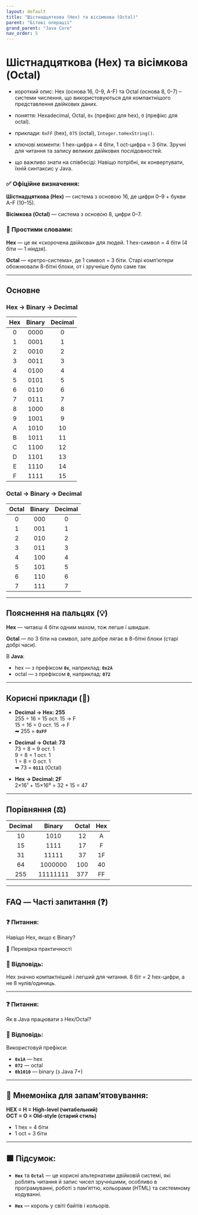 ```yaml
---
layout: default
title: "Шістнадцяткова (Hex) та вісімкова (Octal)"
parent: "Бітові операції"
grand_parent: "Java Core"
nav_order: 5
---
```


# Шістнадцяткова (Hex) та вісімкова (Octal)

* короткий опис: Hex (основа 16, 0-9, A-F) та Octal (основа 8, 0-7) – системи числення, що використовуються для компактнішого представлення двійкових даних.

* поняття: Hexadecimal, Octal, `0x` (префікс для hex), `0` (префікс для octal).

* приклади: `0xFF` (hex), `075` (octal), `Integer.toHexString()`.

* ключові моменти: 1 hex-цифра = 4 біти, 1 oct-цифра = 3 біти. Зручні для читання та запису великих двійкових послідовностей.

* що важливо знати на співбесіді: Навіщо потрібні, як конвертувати, їхній синтаксис у Java.

### **✅ Офіційне визначення:**

**Шістнадцяткова (Hex)** — система з основою 16, де цифри 0–9 \+ букви A–F (10–15).

**Вісімкова (Octal)** — система з основою 8, цифри 0–7.

### **🧠 Простими словами:**

**Hex** — це як «скорочена двійкова» для людей. 1 hex-символ \= 4 біти (4 біти — 1 ніндзя).

**Octal** — «ретро-система», де 1 символ \= 3 біти. Старі комп’ютери обожнювали 8-бітні блоки, от і зручніше було саме так

---

## **Основне**

### **Hex -> Binary -> Decimal**

| Hex | Binary | Decimal |
| :---: | :---: | :---: |
| 0 | 0000 | 0 |
| 1 | 0001 | 1 |
| 2 | 0010 | 2 |
| 3 | 0011 | 3 |
| 4 | 0100 | 4 |
| 5 | 0101 | 5 |
| 6 | 0110 | 6 |
| 7 | 0111 | 7 |
| 8 | 1000 | 8 |
| 9 | 1001 | 9 |
| A | 1010 | 10 |
| B | 1011 | 11 |
| C | 1100 | 12 |
| D | 1101 | 13 |
| E | 1110 | 14 |
| F | 1111 | 15 |

### **Octal -> Binary -> Decimal**

| Octal | Binary | Decimal |
| :---: | :---: | :---: |
| 0 | 000 | 0 |
| 1 | 001 | 1 |
| 2 | 010 | 2 |
| 3 | 011 | 3 |
| 4 | 100 | 4 |
| 5 | 101 | 5 |
| 6 | 110 | 6 |
| 7 | 111 | 7 |

---

## **Пояснення на пальцях (💡)**

**Hex** — читаєш 4 біти одним махом, тож легше і швидше.

**Octal** — по 3 біти на символ, зате добре лягає в 8-бітні блоки (старі добрі часи).

В **Java**:

* hex — з префіксом **`0x`**, наприклад: **`0x2A`**
* octal — з префіксом **`0`**, наприклад: **`072`**

---

## **Корисні приклади (🧪)**

* **Decimal -> Hex: 255**  
  255 ÷ 16 \= 15 ост. 15 -> F  
  15 ÷ 16 \= 0 ост. 15 -> F  
  ➡ 255 \= **`0xFF`**

* **Decimal -> Octal: 73**  
  73 ÷ 8 \= 9 ост. 1  
  9 ÷ 8 \= 1 ост. 1  
  1 ÷ 8 \= 0 ост. 1  
  ➡ 73 \= **`0111`** (Octal)

* **Hex -> Decimal: 2F**  
  2×16¹ \+ 15×16⁰ \= 32 \+ 15 \= 47

---

## **Порівняння (⚖️)**

| Decimal | Binary | Octal | Hex |
| :---: | :---: | :---: | :---: |
| 10 | 1010 | 12 | A |
| 15 | 1111 | 17 | F |
| 31 | 11111 | 37 | 1F |
| 64 | 1000000 | 100 | 40 |
| 255 | 11111111 | 377 | FF |

---

## **FAQ — Часті запитання (❓)**

### **❓ Питання:**

 Навіщо Hex, якщо є Binary?

📌 Перевірка практичності  

### **💬 Відповідь:**

 Hex значно компактніший і легший для читання. 8 біт \= 2 hex-цифри, а не 8 нулів/одиниць.

---

### **❓ Питання:**

 Як в Java працювати з Hex/Octal?

### **💬 Відповідь:**

 Використовуй префікси:

* **`0x1A`** — hex
* **`072`** — octal
* **`0b1010`** — binary (з Java 7+)

---

## **🧠 Мнемоніка для запам’ятовування:**

**HEX \= H \= High-level (читабельний)**  
**OCT \= O \= Old-style (старий стиль)**

* 1 hex \= 4 біти
* 1 oct \= 3 біти

---

## **🟩 Підсумок:**

* **`Hex`** та **`Octal`** — це корисні альтернативи двійковій системі, які роблять читання й запис чисел зручнішими, особливо в програмуванні, роботі з пам’яттю, кольорами (HTML) та системному кодуванні.

* **`Hex`** — король у світі байтів і кольорів.
